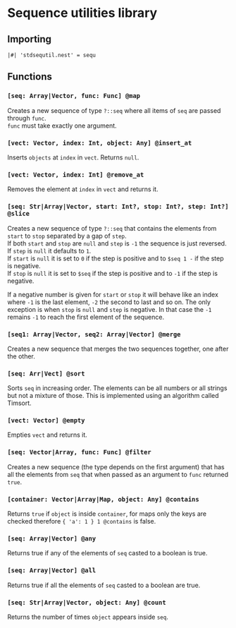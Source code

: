# Sequence utilities library

## Importing

```nest
|#| 'stdsequtil.nest' = sequ
```

## Functions

### `[seq: Array|Vector, func: Func] @map`

Creates a new sequence of type `?::seq` where all items of `seq` are passed
through `func`.  
`func` must take exactly one argument.

### `[vect: Vector, index: Int, object: Any] @insert_at`

Inserts `objects` at `index` in `vect`. Returns `null`.

### `[vect: Vector, index: Int] @remove_at`

Removes the element at `index` in `vect` and returns it.

### `[seq: Str|Array|Vector, start: Int?, stop: Int?, step: Int?] @slice`

Creates a new sequence of type `?::seq` that contains the elements from `start`
to `stop` separated by a gap of `step`.  
If both `start` and `stop` are `null` and `step` is `-1` the sequence is just
reversed.  
If `step` is `null` it defaults to `1`.  
If `start` is `null` it is set to `0` if the step is positive and to `$seq 1 -`
if the step is negative.  
If `stop` is `null` it is set to `$seq` if the step is positive and to `-1` if
the step is negative.

If a negative number is given for `start` or `stop` it will behave like an index
where `-1` is the last element, `-2` the second to last and so on. The only
exception is when `stop` is `null` and `step` is negative. In that case the `-1`
remains `-1` to reach the first element of the sequence.

### `[seq1: Array|Vector, seq2: Array|Vector] @merge`

Creates a new sequence that merges the two sequences together, one after the
other.

### `[seq: Arr|Vect] @sort`

Sorts `seq` in increasing order. The elements can be all numbers or all strings
but not a mixture of those. This is implemented using an algorithm called Timsort.

### `[vect: Vector] @empty`

Empties `vect` and returns it.

### `[seq: Vector|Array, func: Func] @filter`

Creates a new sequence (the type depends on the first argument) that has all the
elements from `seq` that when passed as an argument to `func` returned `true`.

### `[container: Vector|Array|Map, object: Any] @contains`

Returns `true` if `object` is inside `container`, for maps only the keys are
checked therefore `{ 'a': 1 } 1 @contains` is false.

### `[seq: Array|Vector] @any`

Returns true if any of the elements of `seq` casted to a boolean is true.

### `[seq: Array|Vector] @all`

Returns true if all the elements of `seq` casted to a boolean are true.

### `[seq: Str|Array|Vector, object: Any] @count`

Returns the number of times `object` appears inside `seq`.

